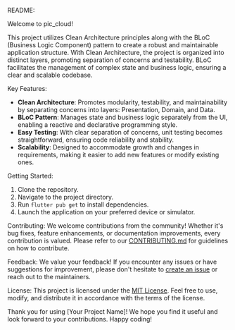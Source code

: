 README:

Welcome to pic_cloud!

This project utilizes Clean Architecture principles along with the BLoC (Business Logic Component) pattern to create a robust and maintainable application structure. With Clean Architecture, the project is organized into distinct layers, promoting separation of concerns and testability. BLoC facilitates the management of complex state and business logic, ensuring a clear and scalable codebase.

Key Features:
- **Clean Architecture**: Promotes modularity, testability, and maintainability by separating concerns into layers: Presentation, Domain, and Data.
- **BLoC Pattern**: Manages state and business logic separately from the UI, enabling a reactive and declarative programming style.
- **Easy Testing**: With clear separation of concerns, unit testing becomes straightforward, ensuring code reliability and stability.
- **Scalability**: Designed to accommodate growth and changes in requirements, making it easier to add new features or modify existing ones.

Getting Started:
1. Clone the repository.
2. Navigate to the project directory.
3. Run `flutter pub get` to install dependencies.
4. Launch the application on your preferred device or simulator.

Contributing:
We welcome contributions from the community! Whether it's bug fixes, feature enhancements, or documentation improvements, every contribution is valued. Please refer to our [CONTRIBUTING.md](link-to-contributing.md) for guidelines on how to contribute.

Feedback:
We value your feedback! If you encounter any issues or have suggestions for improvement, please don't hesitate to [create an issue](link-to-issues) or reach out to the maintainers.

License:
This project is licensed under the [MIT License](link-to-license). Feel free to use, modify, and distribute it in accordance with the terms of the license.

Thank you for using [Your Project Name]! We hope you find it useful and look forward to your contributions. Happy coding!